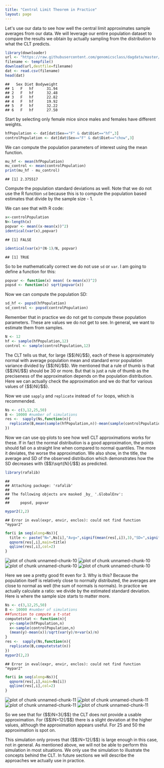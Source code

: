 ```yaml
---
title: "Central Limit Theorem in Practice"
layout: page
---
```







Let's use our data to see how well the central limit approximates sample averages from our data. We will leverage our entire population dataset to compare the results we obtain by actually sampling from the distribution to what the CLT predicts.  


```r
library(downloader)
url <- "https://raw.githubusercontent.com/genomicsclass/dagdata/master/inst/extdata/mice_pheno.csv"
filename <- tempfile()
download(url,destfile=filename)
dat <- read.csv(filename)
head(dat)
```

```
##   Sex Diet Bodyweight
## 1   F   hf      31.94
## 2   F   hf      32.48
## 3   F   hf      22.82
## 4   F   hf      19.92
## 5   F   hf      32.22
## 6   F   hf      27.50
```

Start by selecting only female mice since males and females have different weights.


```r
hfPopulation <- dat[dat$Sex=="F" & dat$Diet=="hf",3]
controlPopulation <- dat[dat$Sex=="F" & dat$Diet=="chow",3]
```

We can compute the population parameters of interest using the mean function.


```r
mu_hf <- mean(hfPopulation)
mu_control <- mean(controlPopulation)
print(mu_hf - mu_control)
```

```
## [1] 2.375517
```

Compute the population standard deviations as well. Note that we do not use the R function `sd` because this is to compute the population based estimates that divide by the sample size - 1. 

We can see that with R code:

```r
x<-controlPopulation
N<-length(x)
popvar <- mean((x-mean(x))^2)
identical(var(x),popvar)
```

```
## [1] FALSE
```

```r
identical(var(x)*(N-1)/N, popvar)
```

```
## [1] TRUE
```

So to be mathematically correct we do not use `sd` or  `var`. I am going to define a function for this:

```r
popvar <- function(x) mean( (x-mean(x))^2)
popsd <- function(x) sqrt(popvar(x)) 
```

Now we can compute the population SD:


```r
sd_hf <- popsd(hfPopulation)
sd_control <- popsd(controlPopulation)
```

Remember that in practice we do not get to compute these population parameters.
These are values we do not get to see. In general, we want to estimate them from samples. 

```r
N <- 12
hf <- sample(hfPopulation,12)
control <- sample(controlPopulation,12)
```
The CLT tells us that, for large {$$}N{/$$}, each of these is approximately normal with average population mean and standard error population variance divided by {$$}N{/$$}. We mentioned that a rule of thumb is that {$$}N{/$$} should be 30 or more. But that is just a rule of thumb as the preciseness of the approximation depends on the population distribution. Here we can actually check the approximation and we do that for various values of {$$}N{/$$}.

Now we use `sapply` and `replicate` instead of `for` loops, which is recommended.

```r
Ns <- c(3,12,25,50)
B <- 10000 #number of simulations
res <-  sapply(Ns,function(n){
  replicate(B,mean(sample(hfPopulation,n))-mean(sample(controlPopulation,n)))
})
```

Now we can use qq-plots to see how well CLT approximations works for these. If in fact the normal distribution is a good approximation, the points should fall on a straight line when compared to normal quantiles. The more it deviates, the worse the approximation. We also show, in the title, the average and SD of the observed distribution which demonstrates how the SD decreases with {$$}\sqrt{N}{/$$} as predicted. 

```r
library(rafalib)
```

```
## 
## Attaching package: 'rafalib'
## 
## The following objects are masked _by_ '.GlobalEnv':
## 
##     popsd, popvar
```

```r
mypar2(2,2)
```

```
## Error in eval(expr, envir, enclos): could not find function "mypar2"
```

```r
for(i in seq(along=Ns)){
  title <- paste("N=",Ns[i],"Avg=",signif(mean(res[,i]),3),"SD=",signif(popsd(res[,i]),3)) ##popsd defined above
  qqnorm(res[,i],main=title)
  qqline(res[,i],col=2)
}
```

![plot of chunk unnamed-chunk-10](images/R/clt_in_practice-unnamed-chunk-10-1.png) ![plot of chunk unnamed-chunk-10](images/R/clt_in_practice-unnamed-chunk-10-2.png) ![plot of chunk unnamed-chunk-10](images/R/clt_in_practice-unnamed-chunk-10-3.png) ![plot of chunk unnamed-chunk-10](images/R/clt_in_practice-unnamed-chunk-10-4.png) 

Here we see a pretty good fit even for 3. Why is this? Because the population itself is relatively close to normally distributed, the averages are close to normal as well (the sum of normals is normals). In practice we actually calculate a ratio: we divide by the estimated standard deviation. Here is where the sample size starts to matter more.


```r
Ns <- c(3,12,25,50)
B <- 10000 #number of simulations
##function to compute a t-stat
computetstat <- function(n){
  y<-sample(hfPopulation,n)
  x<-sample(controlPopulation,n)
  (mean(y)-mean(x))/sqrt(var(y)/n+var(x)/n)
}
res <-  sapply(Ns,function(n){
  replicate(B,computetstat(n))
})
mypar2(2,2)
```

```
## Error in eval(expr, envir, enclos): could not find function "mypar2"
```

```r
for(i in seq(along=Ns)){
  qqnorm(res[,i],main=Ns[i])
  qqline(res[,i],col=2)
}
```

![plot of chunk unnamed-chunk-11](images/R/clt_in_practice-unnamed-chunk-11-1.png) ![plot of chunk unnamed-chunk-11](images/R/clt_in_practice-unnamed-chunk-11-2.png) ![plot of chunk unnamed-chunk-11](images/R/clt_in_practice-unnamed-chunk-11-3.png) ![plot of chunk unnamed-chunk-11](images/R/clt_in_practice-unnamed-chunk-11-4.png) 

So we see that for {$$}N=3{/$$} the CLT does not provide a usable approximation. For {$$}N=12{/$$} there is a slight deviation at the higher values, although the approximation appears useful. For 25 and 50 the approximation is spot on. 

This simulation only proves that {$$}N=12{/$$} is large enough in this case, not in general. As mentioned above, we will not be able to perform this simulation in most situations. We only use the simulation to illustrate the concepts behind the CLT. In future sections we will describe the approaches we actually use in practice.






